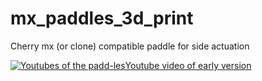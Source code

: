 # mx_paddles_3d_print
Cherry mx (or clone) compatible paddle for side actuation

[![Youtubes of the padd-les](https://img.youtube.com/vi/5LNU0hlYoxQ/0.jpg)Youtube video of early version](https://www.youtube.com/watch?v=5LNU0hlYoxQ)
